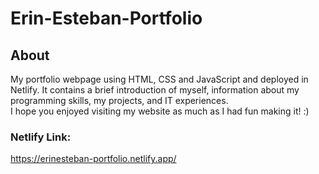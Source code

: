 # Erin-Esteban-Portfolio
## About
My portfolio webpage using HTML, CSS and JavaScript and deployed in Netlify.
It contains a brief introduction of myself, information about my programming skills, my projects, and IT experiences.  
I hope you enjoyed visiting my website as much as I had fun making it! :)

### Netlify Link:
https://erinesteban-portfolio.netlify.app/
